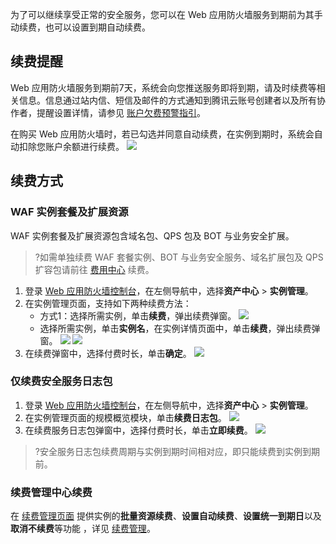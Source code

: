 为了可以继续享受正常的安全服务，您可以在 Web 应用防火墙服务到期前为其手动续费，也可以设置到期自动续费。

## 续费提醒

Web 应用防火墙服务到期前7天，系统会向您推送服务即将到期，请及时续费等相关信息。信息通过站内信、短信及邮件的方式通知到腾讯云账号创建者以及所有协作者，提醒设置详情，请参见 [账户欠费预警指引](https://cloud.tencent.com/document/product/555/35518)。

在购买 Web 应用防火墙时，若已勾选并同意自动续费，在实例到期时，系统会自动扣除您账户余额进行续费。
![](https://qcloudimg.tencent-cloud.cn/raw/fe92bfd926858073eefa5f7262c07aaa.png)
## 续费方式
### WAF 实例套餐及扩展资源
WAF 实例套餐及扩展资源包含域名包、QPS 包及 BOT 与业务安全扩展。
>?如需单独续费 WAF 套餐实例、BOT 与业务安全服务、域名扩展包及 QPS 扩容包请前往 [费用中心](https://console.cloud.tencent.com/expense/overview) 续费。

1.	登录 [Web 应用防火墙控制台](https://console.cloud.tencent.com/guanjia/tea-overview)，在左侧导航中，选择**资产中心** > **实例管理**。
2. 在实例管理页面，支持如下两种续费方法：
      - 方式1：选择所需实例，单击**续费**，弹出续费弹窗。
![](https://qcloudimg.tencent-cloud.cn/raw/dcfd2d8013a78ca1cf049eba6fd3d71a.png)
     - 选择所需实例，单击**实例名**，在实例详情页面中，单击**续费**，弹出续费弹窗。
     ![](https://qcloudimg.tencent-cloud.cn/raw/5b32daedf573b18646ceee1425eadfc1.png)
		 ![](https://qcloudimg.tencent-cloud.cn/raw/2755d6110a313afac447201a7a9f2172.png)
3. 在续费弹窗中，选择付费时长，单击**确定**。
![](https://qcloudimg.tencent-cloud.cn/raw/c7cc644caf9d69755cc22938cebdd732.png)

### 仅续费安全服务日志包
1.	登录 [Web 应用防火墙控制台](https://console.cloud.tencent.com/guanjia/tea-overview)，在左侧导航中，选择**资产中心** > **实例管理**。
2. 在实例管理页面的规模概览模块，单击**续费日志包**。
![](https://qcloudimg.tencent-cloud.cn/raw/ea6937c5a0d962e8dfc8c16874a797c4.png)
3. 在续费服务日志包弹窗中，选择付费时长，单击**立即续费**。
![](https://qcloudimg.tencent-cloud.cn/raw/1af47609f9832bfbc4d21e51ed5c6567.png)
>?安全服务日志包续费周期与实例到期时间相对应，即只能续费到实例到期前。
>


### 续费管理中心续费
在 [续费管理页面](https://console.cloud.tencent.com/account/renewal) 提供实例的**批量资源续费**、**设置自动续费**、**设置统一到期日**以及**取消不续费**等功能 ，详见 [续费管理](https://cloud.tencent.com/document/product/555/7454)。
